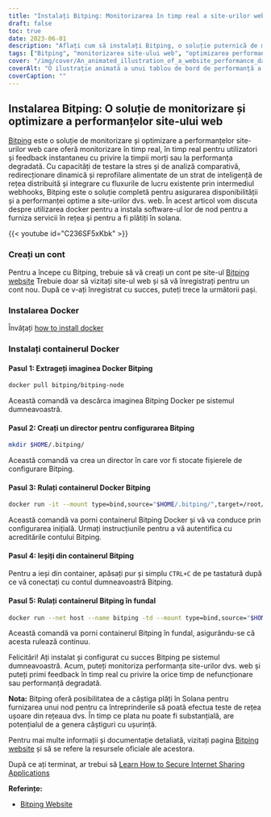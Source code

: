 ```yaml
---
title: "Instalați Bitping: Monitorizarea în timp real a site-urilor web și optimizarea performanțelor"
draft: false
toc: true
date: 2023-06-01
description: "Aflați cum să instalați Bitping, o soluție puternică de monitorizare a site-urilor web și de optimizare a performanțelor pentru feedback în timp real cu privire la timpii de nefuncționare și performanțele degradate."
tags: ["Bitping", "monitorizarea site-ului web", "optimizarea performanțelor", "monitorizare în timp real", "timp de nefuncționare", "performanță degradată", "testarea la stres", "analiză comparativă", "rerutare dinamică", "reprofilare", "informații despre rețea", "webhooks", "Solana", "nod", "teste de rețea ușoară", "plăți", "câștiguri", "performanța site-ului web", "analiza site-ului web", "monitorizare web", "monitorizarea performanțelor", "monitorizarea timpului de funcționare", "monitorizarea utilizatorului real", "testarea rețelei", "feedback-ul site-ului web", "alerte de pe site", "nivelul de inteligență a rețelei", "soluție de monitorizare", "performanța web", "măsurători de performanță"]
cover: "/img/cover/An_animated_illustration_of_a_website_performance_dashboard.png"
coverAlt: "O ilustrație animată a unui tablou de bord de performanță a unui site web cu măsurători și alerte în timp real."
coverCaption: ""
---
```


## Instalarea Bitping: O soluție de monitorizare și optimizare a performanțelor site-ului web

[Bitping](https://bitping.com) este o soluție de monitorizare și optimizare a performanțelor site-urilor web care oferă monitorizare în timp real, în timp real pentru utilizatori și feedback instantaneu cu privire la timpii morți sau la performanța degradată. Cu capacități de testare la stres și de analiză comparativă, redirecționare dinamică și reprofilare alimentate de un strat de inteligență de rețea distribuită și integrare cu fluxurile de lucru existente prin intermediul webhooks, Bitping este o soluție completă pentru asigurarea disponibilității și a performanței optime a site-urilor dvs. web. În acest articol vom discuta despre utilizarea docker pentru a instala software-ul lor de nod pentru a furniza servicii în rețea și pentru a fi plătiți în solana.

{{< youtube id="C236SF5xKbk" >}}

### Creați un cont

Pentru a începe cu Bitping, trebuie să vă creați un cont pe site-ul [Bitping website](https://bitping.com) Trebuie doar să vizitați site-ul web și să vă înregistrați pentru un cont nou. După ce v-ați înregistrat cu succes, puteți trece la următorii pași.

### Instalarea Docker

Învățați [how to install docker](https://simeononsecurity.ch/other/creating-profitable-low-powered-crypto-miners/#installing-docker)

### Instalați containerul Docker

#### Pasul 1: Extrageți imaginea Docker Bitping
```bash
docker pull bitping/bitping-node
```

Această comandă va descărca imaginea Bitping Docker pe sistemul dumneavoastră.

#### Pasul 2: Creați un director pentru configurarea Bitping

```bash
mkdir $HOME/.bitping/
```
Această comandă va crea un director în care vor fi stocate fișierele de configurare Bitping.

#### Pasul 3: Rulați containerul Docker Bitping

```bash
docker run -it --mount type=bind,source="$HOME/.bitping/",target=/root/.bitping bitping/bitping-node:latest
```

Această comandă va porni containerul Bitping Docker și vă va conduce prin configurarea inițială. Urmați instrucțiunile pentru a vă autentifica cu acreditările contului Bitping.

#### Pasul 4: Ieșiți din containerul Bitping
Pentru a ieși din container, apăsați pur și simplu `CTRL+C` de pe tastatură după ce vă conectați cu contul dumneavoastră Bitping.

#### Pasul 5: Rulați containerul Bitping în fundal
```bash
docker run --net host --name bitping -td --mount type=bind,source="$HOME/.bitping/",target=/root/.bitping bitping/bitping-node:latest
```

Această comandă va porni containerul Bitping în fundal, asigurându-se că acesta rulează continuu.

Felicitări! Ați instalat și configurat cu succes Bitping pe sistemul dumneavoastră. Acum, puteți monitoriza performanța site-urilor dvs. web și puteți primi feedback în timp real cu privire la orice timp de nefuncționare sau performanță degradată.

**Nota:** Bitping oferă posibilitatea de a câștiga plăți în Solana pentru furnizarea unui nod pentru ca întreprinderile să poată efectua teste de rețea ușoare din rețeaua dvs. În timp ce plata nu poate fi substanțială, are potențialul de a genera câștiguri cu ușurință.

Pentru mai multe informații și documentație detaliată, vizitați pagina [Bitping website](https://bitping.com) și să se refere la resursele oficiale ale acestora.

După ce ați terminat, ar trebui să [Learn How to Secure Internet Sharing Applications](https://simeononsecurity.ch/other/how-to-secure-internet-sharing-applications/)

**Referințe:**

- [Bitping Website](https://bitping.com)
